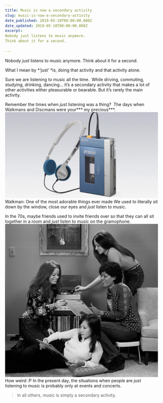 ```yaml
---
title: Music is now a secondary activity
slug: music-is-now-a-secondary-activity
date_published: 2019-05-18T00:00:00.000Z
date_updated: 2019-05-18T00:00:00.000Z
excerpt: 
Nobody just listens to music anymore.
Think about it for a second.

---
```


Nobody *just* listens to music anymore.
Think about it for a second.

What I mean by *‘just’ *is, doing that activity and that activity alone.

Sure we are listening to music all the time. 
While driving, commuting, studying, drinking, dancing… it’s a secondary activity that makes a lot of other activities either pleasurable or bearable. But it’s rarely the main activity.

Remember the times when *just* listening was a thing? 
The days when Walkmans and Discmans were your*** my precious***.
![](/assets/images/Music-is-now-a-secondary-activity/1-7Di12R5PkI106c2LXM9zNg.jpeg)Walkman: One of the most adorable things ever made
We used to literally sit down by the window, close our eyes and *just* listen to music.

In the 70s, maybe friends used to invite friends over so that they can all sit together in a room and *just* listen to music on the gramophone.
![](/assets/images/Music-is-now-a-secondary-activity/1-Uk-iLz6EjccYNlGis9QE-A.png)How weird :P
In the present day, the situations when people are *just* listening to music is probably only at events and concerts.

> In all others, music is simply a secondary activity.

